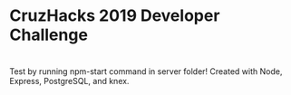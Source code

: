 # CruzHacks 2019 Developer Challenge
#
Test by running npm-start command in server folder! 
Created with Node, Express, PostgreSQL, and knex.
